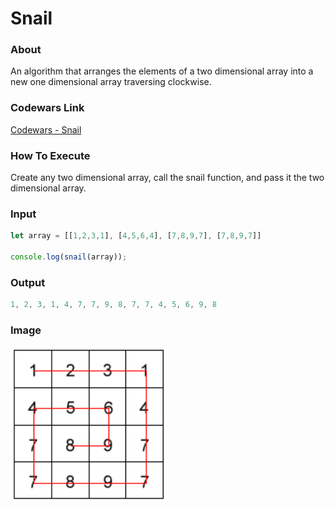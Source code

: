 # Snail

### About

An algorithm that arranges the elements of a two dimensional array into a new one dimensional array traversing clockwise.

### Codewars Link

[Codewars - Snail](https://www.codewars.com/kata/521c2db8ddc89b9b7a0000c1)

### How To Execute

Create any two dimensional array, call the snail function, and pass it the two dimensional array.

### Input

```javascript
let array = [[1,2,3,1], [4,5,6,4], [7,8,9,7], [7,8,9,7]]

console.log(snail(array));
```

### Output

```javascript
1, 2, 3, 1, 4, 7, 7, 9, 8, 7, 7, 4, 5, 6, 9, 8
```

### Image

![snail code example image](assets/snail-code-example-image.png)

